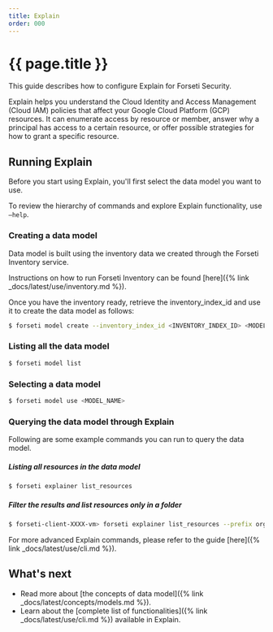 ```yaml
---
title: Explain
order: 000
---
```

# {{ page.title }}

This guide describes how to configure Explain for Forseti Security.

Explain helps you understand the Cloud Identity and Access Management
(Cloud IAM) policies that affect your Google Cloud Platform (GCP) resources.
It can enumerate access by resource or member, answer why a principal has access 
to a certain resource, or offer possible strategies for how to grant a specific 
resource.

## Running Explain

Before you start using Explain, you'll first select the data model you
want to use.

To review the hierarchy of commands and explore Explain functionality, use
`–help`.

### Creating a data model

Data model is built using the inventory data we created through the Forseti Inventory service.

Instructions on how to run Forseti Inventory can be found [here]({% link _docs/latest/use/inventory.md %}).

Once you have the inventory ready, retrieve the inventory_index_id and use it to create the data model as follows:

```bash
$ forseti model create --inventory_index_id <INVENTORY_INDEX_ID> <MODEL_NAME>
```

### Listing all the data model

```bash
$ forseti model list
```

### Selecting a data model

```bash
$ forseti model use <MODEL_NAME>
```

### Querying the data model through Explain

Following are some example commands you can run to query the data model.

##### Listing all resources in the data model

```bash
$ forseti explainer list_resources
```

##### Filter the results and list resources only in a folder

```bash
$ forseti-client-XXXX-vm> forseti explainer list_resources --prefix organization/1234567890/folder/folder-name
```

For more advanced Explain commands, please refer to the guide [here]({% link _docs/latest/use/cli.md %}).

## What's next

- Read more about [the concepts of data model]({% link _docs/latest/concepts/models.md %}).
- Learn about the [complete list of functionalities]({% link _docs/latest/use/cli.md %}) available in Explain.
